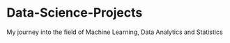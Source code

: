 # Data-Science-Projects
My journey into the field of Machine Learning, Data Analytics and Statistics
